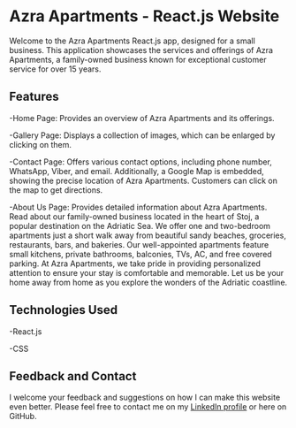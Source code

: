 # Azra Apartments - React.js Website

Welcome to the Azra Apartments React.js app, designed for a small business. This application showcases the services and offerings of Azra Apartments, a family-owned business known for exceptional customer service for over 15 years.

## Features

-Home Page: Provides an overview of Azra Apartments and its offerings.

-Gallery Page: Displays a collection of images, which can be enlarged by clicking on them.

-Contact Page: Offers various contact options, including phone number, WhatsApp, Viber, and email. Additionally, a Google Map is embedded, showing the precise location of Azra Apartments. Customers can click on the map to get directions.

-About Us Page: Provides detailed information about Azra Apartments. Read about our family-owned business located in the heart of Stoj, a popular destination on the Adriatic Sea. We offer one and two-bedroom apartments just a short walk away from beautiful sandy beaches, groceries, restaurants, bars, and bakeries. Our well-appointed apartments feature small kitchens, private bathrooms, balconies, TVs, AC, and free covered parking. At Azra Apartments, we take pride in providing personalized attention to ensure your stay is comfortable and memorable. Let us be your home away from home as you explore the wonders of the Adriatic coastline.

## Technologies Used

-React.js

-CSS

## Feedback and Contact

I welcome your feedback and suggestions on how I can make this website even better. Please feel free to contact me on my [LinkedIn profile](https://www.linkedin.com/) or here on GitHub.
